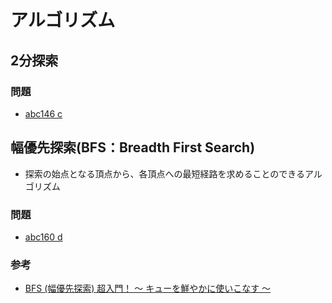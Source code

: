 # アルゴリズム

## 2分探索

### 問題

- [abc146 c](https://atcoder.jp/contests/abc146/tasks/abc146_c)

## 幅優先探索(BFS：Breadth First Search)

- 探索の始点となる頂点から、各頂点への最短経路を求めることのできるアルゴリズム

### 問題

- [abc160 d](https://atcoder.jp/contests/abc160/tasks/abc160_d)

### 参考

- [BFS (幅優先探索) 超入門！ 〜 キューを鮮やかに使いこなす 〜](https://qiita.com/drken/items/996d80bcae64649a6580)

